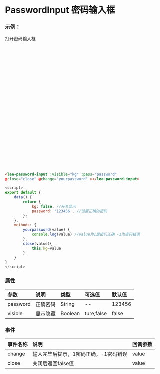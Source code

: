 # PasswordInput 密码输入框
### 示例：
<p></p>
<lee-button type="primary"  @click="show" v-if="!kg">打开密码输入框</lee-button>
<div style="position:relative;width:40%;padding-bottom: 80%" v-if="kg">
<!-- <lee-password-input @change="yourpassword" :visible.async="kg" :pass="password"></lee-password-input> -->
<lee-password-input @change="yourpassword" :visible="kg" :pass="password" @close="close"></lee-password-input>
</div>

```html
<lee-password-input :visible="kg" :pass="password" 
@close="close" @change="yourpassword" ></lee-password-input>
```
```js
<script>
export default {
    data() {
        return {
            kg: false, //开关显示
            password: '123456', //设置正确的密码
        };
    },
    methods: {
        yourpassword(value) {
            console.log(value) //value为1是密码正确 -1为密码错误
        },
        close(value){
            this.kg=value
        }
    }
}
</script>
```
### 属性

参数|说明|类型|可选值|默认值
:------|:------|:------|:------|:------
password|正确密码|String|--|123456
visible|显示隐藏|Boolean|ture,false|false

### 事件

事件名称|说明|回调参数
:------|:------|:------
change|输入完毕后提示，1密码正确，-1密码错误|value
close|关闭后返回false值|value

<script>
export default {
    data() {
        return {
            kg: false, //开关显示
            password: '123456', //设置正确的密码
        };
    },
    methods: {
        yourpassword(value) {
            console.log(value) //value为1是密码正确 -1为密码错误
        },
        show(){
            this.kg=true
        },
        close(value){
            this.kg=value
        }
    }
}
</script>